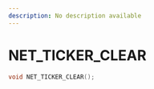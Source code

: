 ```yaml
---
description: No description available 
---
```


# NET_TICKER_CLEAR

```cpp
void NET_TICKER_CLEAR();
```